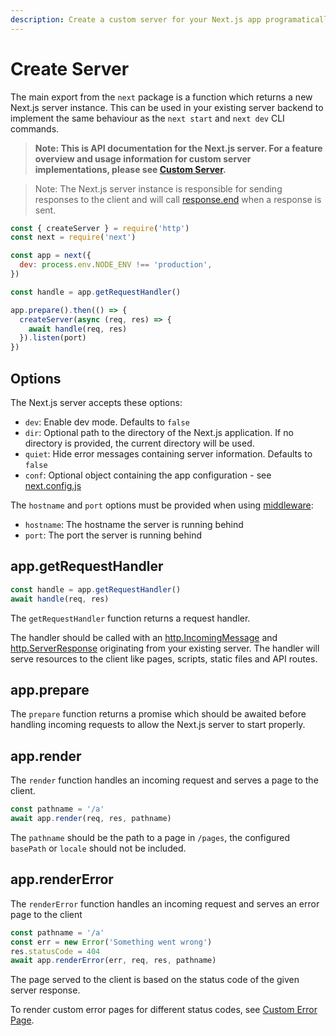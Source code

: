 ```yaml
---
description: Create a custom server for your Next.js app programatically.
---
```


# Create Server

The main export from the `next` package is a function which returns a new Next.js server instance. This can be used in your existing server backend to implement the same behaviour as the `next start` and `next dev` CLI commands.

> **Note: This is API documentation for the Next.js server. For a feature overview and usage information for custom server implementations, please see [Custom Server](/docs/advanced-features/custom-server.md).**

> Note: The Next.js server instance is responsible for sending responses to the client and will call [response.end](https://nodejs.org/api/http.html#responseenddata-encoding-callback) when a response is sent.

```js
const { createServer } = require('http')
const next = require('next')

const app = next({
  dev: process.env.NODE_ENV !== 'production',
})

const handle = app.getRequestHandler()

app.prepare().then(() => {
  createServer(async (req, res) => {
    await handle(req, res)
  }).listen(port)
})
```

## Options

The Next.js server accepts these options:

- `dev`: Enable dev mode. Defaults to `false`
- `dir`: Optional path to the directory of the Next.js application. If no directory is provided, the current directory will be used.
- `quiet`: Hide error messages containing server information. Defaults to `false`
- `conf`: Optional object containing the app configuration - see [next.config.js](/docs/api-reference/next.config.js/introduction)

The `hostname` and `port` options must be provided when using [middleware](/docs/middleware):

- `hostname`: The hostname the server is running behind
- `port`: The port the server is running behind

## app.getRequestHandler

```js
const handle = app.getRequestHandler()
await handle(req, res)
```

The `getRequestHandler` function returns a request handler.

The handler should be called with an [http.IncomingMessage](https://nodejs.org/api/http.html#class-httpincomingmessage) and [http.ServerResponse](https://nodejs.org/api/http.html#class-httpserverresponse) originating from your existing server. The handler will serve resources to the client like pages, scripts, static files and API routes.

## app.prepare

The `prepare` function returns a promise which should be awaited before handling incoming requests to allow the Next.js server to start properly.

## app.render

The `render` function handles an incoming request and serves a page to the client.

```js
const pathname = '/a'
await app.render(req, res, pathname)
```

The `pathname` should be the path to a page in `/pages`, the configured `basePath` or `locale` should not be included.

## app.renderError

The `renderError` function handles an incoming request and serves an error page to the client

```js
const pathname = '/a'
const err = new Error('Something went wrong')
res.statusCode = 404
await app.renderError(err, req, res, pathname)
```

The page served to the client is based on the status code of the given server response.

To render custom error pages for different status codes, see [Custom Error Page](/docs/advanced-features/custom-error-page).
